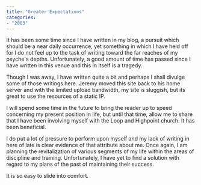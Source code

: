 ```yaml
---
title: "Greater Expectations"
categories:
- "2003"
---
```


It has been some time since I have written in my blog, a pursuit which should be a near daily occurrence, yet something in which I have held off for I do not feel up to the task of writing toward the far reaches of my psyche's depths. Unfortunately, a good amount of time has passed since I have written in this venue and this in itself is a tragedy.

Though I was away, I have written quite a bit and perhaps I shall divulge some of those writings here. Jeremy moved this site back to his home server and with the limited upload bandwidth, my site is sluggish, but its great to use the resources of a static IP.

I will spend some time in the future to bring the reader up to speed concerning my present position in life, but until that time, allow me to share that I have been involving myself with the Loop and Highpoint church. It has been beneficial.

I do put a lot of pressure to perform upon myself and my lack of writing in here of late is clear evidence of that attribute about me. Once again, I am planning the revitalization of various segments of my life within the areas of discipline and training. Unfortunately, I have yet to find a solution with regard to my plans of the past of maintaining their success.

It is so easy to slide into comfort.

